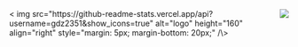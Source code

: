 <img align="right" src="https://count.getloli.com/get/@:gdz2351?theme=rule34">
< img src="https://github-readme-stats.vercel.app/api?username=gdz2351&show_icons=true" alt="logo" height="160" align="right" style="margin: 5px; margin-bottom: 20px;" /\>
